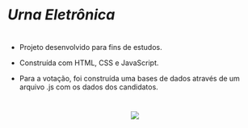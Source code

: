 # *Urna Eletrônica*

#
- Projeto desenvolvido para fins de estudos.

- Construída com HTML, CSS e JavaScript.

- Para a votação, foi construída uma bases de dados através de um arquivo .js com os dados dos candidatos.

#

<p align="center">
	<img src="https://media.discordapp.net/attachments/831237388583043124/899333458621513809/gif-urna.gif"/>
</p>

